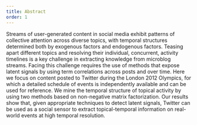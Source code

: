 ```yaml
---
title: Abstract
order: 1
---
```

Streams of user-generated content in social media exhibit patterns of collective attention across diverse topics, with temporal structures determined both by exogenous factors and endogenous factors. Teasing apart different topics and resolving their individual, concurrent, activity timelines is a key challenge in extracting knowledge from microblog streams. Facing this challenge requires the use of methods that expose latent signals by using term correlations across posts and over time.
Here we focus on content posted to Twitter during the London 2012 Olympics, for which a detailed schedule of events is independently available and can be used for reference. We mine the temporal structure of topical activity by using two methods based on non-negative matrix factorization.
Our results show that, given appropriate techniques to detect latent signals, Twitter can be used as a social sensor to extract topical-temporal information on real-world events at high temporal resolution.
